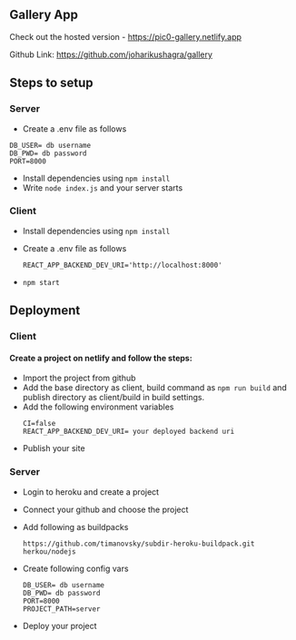 ## Gallery App

Check out the hosted version - https://pic0-gallery.netlify.app

Github Link: https://github.com/joharikushagra/gallery

## Steps to setup

### Server

- Create a .env file as follows

```
DB_USER= db username
DB_PWD= db password
PORT=8000
```

- Install dependencies using `npm install`
- Write `node index.js` and your server starts

### Client

- Install dependencies using `npm install`
- Create a .env file as follows

  ```
  REACT_APP_BACKEND_DEV_URI='http://localhost:8000'
  ```

- `npm start`

## Deployment

### Client

#### Create a project on netlify and follow the steps:

- Import the project from github
- Add the base directory as client, build command as `npm run build` and publish directory as client/build in build settings.
- Add the following environment variables
  ```
  CI=false
  REACT_APP_BACKEND_DEV_URI= your deployed backend uri
  ```
- Publish your site

### Server

- Login to heroku and create a project
- Connect your github and choose the project
- Add following as buildpacks
  ```
  https://github.com/timanovsky/subdir-heroku-buildpack.git
  herkou/nodejs
  ```
- Create following config vars

  ```
  DB_USER= db username
  DB_PWD= db password
  PORT=8000
  PROJECT_PATH=server
  ```
- Deploy your project
